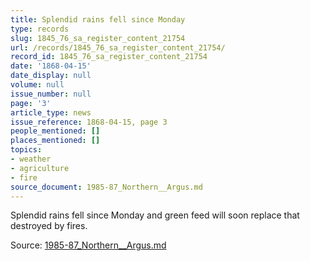 ```yaml
---
title: Splendid rains fell since Monday
type: records
slug: 1845_76_sa_register_content_21754
url: /records/1845_76_sa_register_content_21754/
record_id: 1845_76_sa_register_content_21754
date: '1868-04-15'
date_display: null
volume: null
issue_number: null
page: '3'
article_type: news
issue_reference: 1868-04-15, page 3
people_mentioned: []
places_mentioned: []
topics:
- weather
- agriculture
- fire
source_document: 1985-87_Northern__Argus.md
---
```


Splendid rains fell since Monday and green feed will soon replace that destroyed by fires.

Source: [1985-87_Northern__Argus.md](/downloads/markdown/1985-87_Northern__Argus.md)
